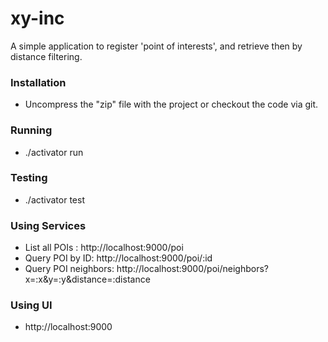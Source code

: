 # xy-inc

A simple application to register 'point of interests', and retrieve then by distance filtering.

### Installation
* Uncompress the "zip" file with the project or checkout the code via git.

### Running
* ./activator run

### Testing
* ./activator test

### Using Services
* List all POIs : http://localhost:9000/poi
* Query POI by ID: http://localhost:9000/poi/:id
* Query POI neighbors: http://localhost:9000/poi/neighbors?x=:x&y=:y&distance=:distance

### Using UI
* http://localhost:9000
